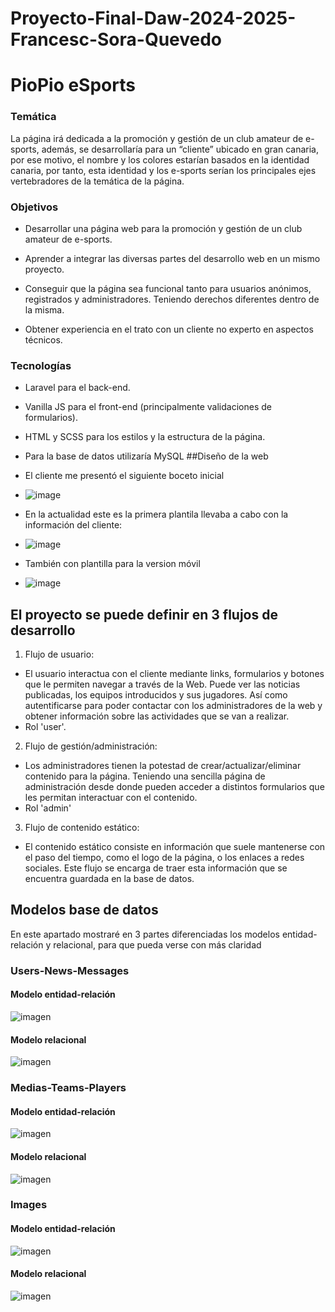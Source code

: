 # Proyecto-Final-Daw-2024-2025-Francesc-Sora-Quevedo
# **PioPio eSports**
### Temática
La página irá dedicada a la promoción y gestión de un club amateur de e-sports, además, se desarrollaría para un “cliente” ubicado en gran canaria, por ese motivo, el nombre y los colores estarían basados en la identidad canaria, por tanto, esta identidad y los e-sports serían los principales ejes vertebradores de la temática de la página.
### Objetivos
-   Desarrollar una página web para la promoción y gestión de un club amateur de e-sports.
    
-   Aprender a integrar las diversas partes del desarrollo web en un mismo proyecto.
    
-   Conseguir que la página sea funcional tanto para usuarios anónimos, registrados y administradores. Teniendo derechos diferentes dentro de la misma.

-   Obtener experiencia en el trato con un cliente no experto en aspectos técnicos.
### Tecnologías
-   Laravel para el back-end.
    
-   Vanilla JS para el front-end (principalmente validaciones de formularios).
    
-   HTML y SCSS para los estilos y la estructura de la página.
    
-   Para la base de datos utilizaría MySQL
##Diseño de la web
-  El cliente me presentó el siguiente boceto inicial
-  ![image](https://github.com/user-attachments/assets/5f5d51b2-0972-423e-9906-66c97ed87126)
-  En la actualidad este es la primera plantila llevaba a cabo con la información del cliente:
-  ![image](https://github.com/user-attachments/assets/c2ab1814-ad49-4523-9bb6-953fbb446d95)
-  También con plantilla para la version móvil
-  ![image](https://github.com/user-attachments/assets/68370443-6630-4254-9053-029781118449)
 

## El proyecto se puede definir en 3 flujos de desarrollo
1. Flujo de usuario:
-  El usuario interactua con el cliente mediante links, formularios y botones que le permiten navegar a través de la Web. Puede ver las noticias publicadas, los equipos introducidos y sus jugadores. Así como autentificarse para poder contactar con los administradores de la web y obtener información sobre las actividades que se van a realizar.
-  Rol 'user'.
2. Flujo de gestión/administración:
-  Los administradores tienen la potestad de crear/actualizar/eliminar contenido para la página. Teniendo una sencilla página de administración desde donde pueden acceder a distintos formularios que les permitan interactuar con el contenido.
-  Rol 'admin'
3. Flujo de contenido estático:
-  El contenido estático consiste en información que suele mantenerse con el paso del tiempo, como el logo de la página, o los enlaces a redes sociales. Este flujo se encarga de traer esta información que se encuentra guardada en la base de datos.
## Modelos base de datos

En este apartado mostraré en 3 partes diferenciadas los modelos entidad-relación y relacional, para que pueda verse con más claridad

### Users-News-Messages

#### Modelo entidad-relación
![imagen](https://github.com/user-attachments/assets/6e7d13d1-63ff-441d-b569-934d2314210c)

#### Modelo relacional
![imagen](https://github.com/user-attachments/assets/034a6bcd-b364-4c0c-8755-4b442b31b0e0)

### Medias-Teams-Players

#### Modelo entidad-relación
![imagen](https://github.com/user-attachments/assets/345e2f50-5fc4-4287-afb7-e315133366ca)

#### Modelo relacional
![imagen](https://github.com/user-attachments/assets/352511a0-2c2c-4ae4-90dd-ec20c4e66783)

### Images

#### Modelo entidad-relación
![imagen](https://github.com/user-attachments/assets/5a110921-f900-4404-ae2a-078f4e937b5e)

#### Modelo relacional
![imagen](https://github.com/user-attachments/assets/890eba02-2c5f-40d9-9548-c18df260bc8c)


